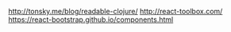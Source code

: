 http://tonsky.me/blog/readable-clojure/
http://react-toolbox.com/
https://react-bootstrap.github.io/components.html
